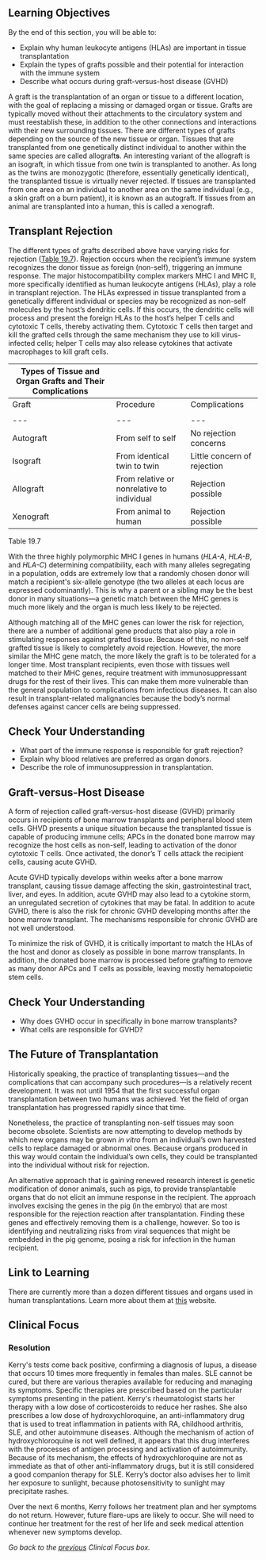 ## Learning Objectives

By the end of this section, you will be able to:

* Explain why human leukocyte antigens (HLAs) are important in tissue transplantation
* Explain the types of grafts possible and their potential for interaction with the immune system
* Describe what occurs during graft-versus-host disease (GVHD)

A graft is the transplantation of an organ or tissue to a different location, with the goal of replacing a missing or damaged organ or tissue. Grafts are typically moved without their attachments to the circulatory system and must reestablish these, in addition to the other connections and interactions with their new surrounding tissues. There are different types of grafts depending on the source of the new tissue or organ. Tissues that are transplanted from one genetically distinct individual to another within the same species are called allograft**s**. An interesting variant of the allograft is an isograft, in which tissue from one twin is transplanted to another. As long as the twins are monozygotic (therefore, essentially genetically identical), the transplanted tissue is virtually never rejected. If tissues are transplanted from one area on an individual to another area on the same individual (e.g., a skin graft on a burn patient), it is known as an autograft. If tissues from an animal are transplanted into a human, this is called a xenograft.

## Transplant Rejection

The different types of grafts described above have varying risks for rejection ([Table 19.7](#fs-id1167661260223)). Rejection occurs when the recipient’s immune system recognizes the donor tissue as foreign (non-self), triggering an immune response. The major histocompatibility complex markers MHC I and MHC II, more specifically identified as human leukocyte antigens (HLAs), play a role in transplant rejection. The HLAs expressed in tissue transplanted from a genetically different individual or species may be recognized as non-self molecules by the host’s dendritic cells. If this occurs, the dendritic cells will process and present the foreign HLAs to the host’s helper T cells and cytotoxic T cells, thereby activating them. Cytotoxic T cells then target and kill the grafted cells through the same mechanism they use to kill virus-infected cells; helper T cells may also release cytokines that activate macrophages to kill graft cells.

| Types of Tissue and Organ Grafts and Their Complications | | |
| --- | --- | --- |
| Graft | Procedure | Complications |
|  |  |  |
| --- | --- | --- |
| Autograft | From self to self | No rejection concerns |
| Isograft | From identical twin to twin | Little concern of rejection |
| Allograft | From relative or nonrelative to individual | Rejection possible |
| Xenograft | From animal to human | Rejection possible |

Table 
19.7

With the three highly polymorphic MHC I genes in humans (*HLA-A*, *HLA-B*, and *HLA-C*) determining compatibility, each with many alleles segregating in a population, odds are extremely low that a randomly chosen donor will match a recipient's six-allele genotype (the two alleles at each locus are expressed codominantly). This is why a parent or a sibling may be the best donor in many situations—a genetic match between the MHC genes is much more likely and the organ is much less likely to be rejected.

Although matching all of the MHC genes can lower the risk for rejection, there are a number of additional gene products that also play a role in stimulating responses against grafted tissue. Because of this, no non-self grafted tissue is likely to completely avoid rejection. However, the more similar the MHC gene match, the more likely the graft is to be tolerated for a longer time. Most transplant recipients, even those with tissues well matched to their MHC genes, require treatment with immunosuppressant drugs for the rest of their lives. This can make them more vulnerable than the general population to complications from infectious diseases. It can also result in transplant-related malignancies because the body’s normal defenses against cancer cells are being suppressed.

## Check Your Understanding

* What part of the immune response is responsible for graft rejection?
* Explain why blood relatives are preferred as organ donors.
* Describe the role of immunosuppression in transplantation.

## Graft-versus-Host Disease

A form of rejection called graft-versus-host disease (GVHD) primarily occurs in recipients of bone marrow transplants and peripheral blood stem cells. GHVD presents a unique situation because the transplanted tissue is capable of producing immune cells; APCs in the donated bone marrow may recognize the host cells as non-self, leading to activation of the donor cytotoxic T cells. Once activated, the donor’s T cells attack the recipient cells, causing acute GVHD.

Acute GVHD typically develops within weeks after a bone marrow transplant, causing tissue damage affecting the skin, gastrointestinal tract, liver, and eyes. In addition, acute GVHD may also lead to a cytokine storm, an unregulated secretion of cytokines that may be fatal. In addition to acute GVHD, there is also the risk for chronic GVHD developing months after the bone marrow transplant. The mechanisms responsible for chronic GVHD are not well understood.

To minimize the risk of GVHD, it is critically important to match the HLAs of the host and donor as closely as possible in bone marrow transplants. In addition, the donated bone marrow is processed before grafting to remove as many donor APCs and T cells as possible, leaving mostly hematopoietic stem cells.

## Check Your Understanding

* Why does GVHD occur in specifically in bone marrow transplants?
* What cells are responsible for GVHD?

## The Future of Transplantation

Historically speaking, the practice of transplanting tissues—and the complications that can accompany such procedures—is a relatively recent development. It was not until 1954 that the first successful organ transplantation between two humans was achieved. Yet the field of organ transplantation has progressed rapidly since that time.

Nonetheless, the practice of transplanting non-self tissues may soon become obsolete. Scientists are now attempting to develop methods by which new organs may be grown *in vitro* from an individual’s own harvested cells to replace damaged or abnormal ones. Because organs produced in this way would contain the individual’s own cells, they could be transplanted into the individual without risk for rejection.

An alternative approach that is gaining renewed research interest is genetic modification of donor animals, such as pigs, to provide transplantable organs that do not elicit an immune response in the recipient. The approach involves excising the genes in the pig (in the embryo) that are most responsible for the rejection reaction after transplantation. Finding these genes and effectively removing them is a challenge, however. So too is identifying and neutralizing risks from viral sequences that might be embedded in the pig genome, posing a risk for infection in the human recipient.

## Link to Learning

There are currently more than a dozen different tissues and organs used in human transplantations. Learn more about them at [this](https://openstax.org/l/22organstransp) website.

## Clinical Focus

### Resolution

Kerry's tests come back positive, confirming a diagnosis of lupus, a disease that occurs 10 times more frequently in females than males. SLE cannot be cured, but there are various therapies available for reducing and managing its symptoms. Specific therapies are prescribed based on the particular symptoms presenting in the patient. Kerry's rheumatologist starts her therapy with a low dose of corticosteroids to reduce her rashes. She also prescribes a low dose of hydroxychloroquine, an anti-inflammatory drug that is used to treat inflammation in patients with RA, childhood arthritis, SLE, and other autoimmune diseases. Although the mechanism of action of hydroxychloroquine is not well defined, it appears that this drug interferes with the processes of antigen processing and activation of autoimmunity. Because of its mechanism, the effects of hydroxychloroquine are not as immediate as that of other anti-inflammatory drugs, but it is still considered a good companion therapy for SLE. Kerry’s doctor also advises her to limit her exposure to sunlight, because photosensitivity to sunlight may precipitate rashes.

Over the next 6 months, Kerry follows her treatment plan and her symptoms do not return. However, future flare-ups are likely to occur. She will need to continue her treatment for the rest of her life and seek medical attention whenever new symptoms develop.

*Go back to the [previous](https://openstax.org/books/microbiology/pages/19-1-hypersensitivities#fs-id1167663642144) Clinical Focus box.*